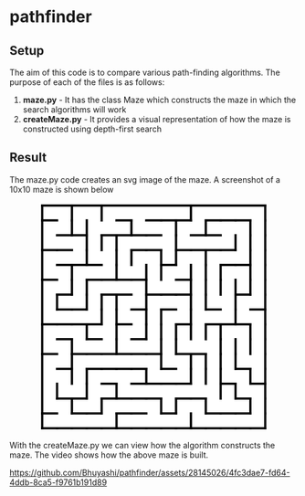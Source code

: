 # pathfinder

## Setup

The aim of this code is to compare various path-finding algorithms. The purpose of each of the files is as follows:

1. **maze.py** - It has the class Maze which constructs the maze in which the search algorithms will work
2. **createMaze.py** - It provides a visual representation of how the maze is constructed using depth-first search

## Result

The maze.py code creates an svg image of the maze. A screenshot of a 10x10 maze is shown below

<p align="center">
  <img width="400" src="images/maze_10_10.png">
</p>

With the createMaze.py we can view how the algorithm constructs the maze. The video shows how the above maze is built.

https://github.com/Bhuyashi/pathfinder/assets/28145026/4fc3dae7-fd64-4ddb-8ca5-f9761b191d89

